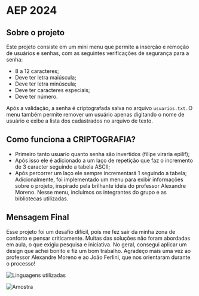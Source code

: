 # AEP 2024

## Sobre o projeto

Este projeto consiste em um mini menu que permite a inserção e remoção de usuários e senhas, com as seguintes verificações de segurança para a senha:

- 8 a 12 caracteres;
- Deve ter letra maiúscula;
- Deve ter letra minúscula;
- Deve ter caracteres especiais;
- Deve ter número.

Após a validação, a senha é criptografada salva no arquivo `usuarios.txt`. O menu também permite remover um usuário apenas digitando o nome de usuário e exibe a lista dos cadastrados no arquivo de texto.

## Como funciona a CRIPTOGRAFIA?
- Primeiro tanto usuario quanto senha são invertidos (filipe viraria epilif);
- Após isso ele é adicionado a um laço de repetição que faz o incremento de 3 caracter seguindo a tabela ASCII;
- Após percorrer um laço ele sempre incrementará 1 seguindo a tabela;
Adicionalmente, foi implementado um menu para exibir informações sobre o projeto, inspirado pela brilhante ideia do professor Alexandre Moreno. Nesse menu, incluímos os integrantes do grupo e as bibliotecas utilizadas.

## Mensagem Final

Esse projeto foi um desafio difícil, pois me fez sair da minha zona de conforto e pensar criticamente. Muitas das soluções não foram abordadas em aula, o que exigiu pesquisa e iniciativa. No geral, consegui aplicar um design que achei bonito e fiz um bom trabalho. Agradeço mais uma vez ao professor Alexandre Moreno e ao João Ferlini, que nos orientaram durante o processo!


![Linguagens utilizadas](https://i.imgur.com/Vv3uyAB.png)

![Amostra](https://youtu.be/DTY5xVDRnqI)